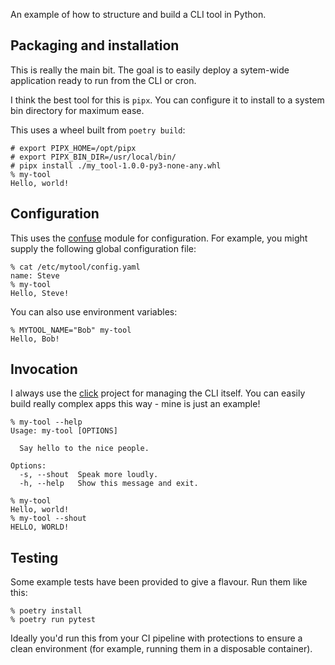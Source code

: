 An example of how to structure and build a CLI tool in Python.

## Packaging and installation

This is really the main bit. The goal is to easily deploy a sytem-wide
application ready to run from the CLI or cron.

I think the best tool for this is `pipx`. You can configure it to install
to a system bin directory for maximum ease.

This uses a wheel built from `poetry build`:

```
# export PIPX_HOME=/opt/pipx
# export PIPX_BIN_DIR=/usr/local/bin/
# pipx install ./my_tool-1.0.0-py3-none-any.whl
% my-tool
Hello, world!
```


## Configuration

This uses the [confuse](https://confuse.readthedocs.io/en/latest/index.html)
module for configuration. For example, you might supply the following
global configuration file:

```
% cat /etc/mytool/config.yaml 
name: Steve
% my-tool
Hello, Steve!
```

You can also use environment variables:

```
% MYTOOL_NAME="Bob" my-tool
Hello, Bob!
```

## Invocation

I always use the [click](https://click.palletsprojects.com/en/) project
for managing the CLI itself. You can easily build really complex apps this way -
mine is just an example!

```
% my-tool --help
Usage: my-tool [OPTIONS]

  Say hello to the nice people.

Options:
  -s, --shout  Speak more loudly.
  -h, --help   Show this message and exit.

% my-tool
Hello, world!
% my-tool --shout
HELLO, WORLD!
```

## Testing

Some example tests have been provided to give a flavour. Run them 
like this:

```
% poetry install
% poetry run pytest
```

Ideally you'd run this from your CI pipeline with protections to
ensure a clean environment (for example, running them in a disposable
container).
